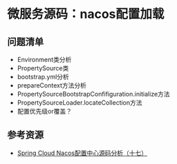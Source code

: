 # 微服务源码：nacos配置加载

## 问题清单

- Environment类分析
- PropertySource类
- bootstrap.yml分析
- prepareContext方法分析
- PropertySourceBootstrapConfifiguration.initialize方法
- PropertySourceLoader.locateCollection方法
- 配置优先级or覆盖？




## 参考资源

- [Spring Cloud Nacos配置中心源码分析（十七）](https://www.cnblogs.com/xing1/articles/15757323.html)
